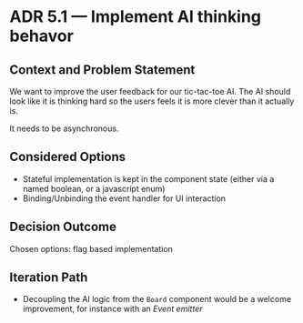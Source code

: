 # ADR 5.1 — Implement AI thinking behavor

## Context and Problem Statement

We want to improve the user feedback for our tic-tac-toe AI. The AI should look like it is thinking hard so the users feels it is more clever than it actually is.

It needs to be asynchronous.

## Considered Options

* Stateful implementation is kept in the component state (either via a named boolean, or a javascript enum)
* Binding/Unbinding the event handler for UI interaction

## Decision Outcome

Chosen options: flag based implementation

## Iteration Path

* Decoupling the AI logic from the `Board` component would be a welcome improvement, for instance with an _Event emitter_
